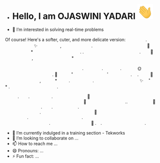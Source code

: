 - # Hello, I am OJASWINI YADARI <img src="https://raw.githubusercontent.com/ABSphreak/ABSphreak/master/gifs/Hi.gif" width="50px">
- 👀 I’m interested in solving real-time problems

Of course! Here's a softer, cuter, and more delicate version:
⠀⠀⠀⠀⠀⠀.　　　　　　　　　　⠀　　　　　　✨ 　　　　　,　　　　　　　.
⠀⠀⠀⠀⠀⠀⠀⠀⠀⠀⠀⠀⠀⠀⠀⠀⠀🌸
　　　　　　*　　　　　　　　　　　.
.　　　　　　　　　　　　　. 　　🌷⠀　   　　　,　　　　　　　　　*

　　　　　　　　　　　　　　　　　　.
　　　　.　　　　.　　　⠀🌞
　　　　　　　　　　　.
🍃
　　　˚　　　　　　　　ﾟ　　　　　.
　.⠀　　🌼⠀‍⠀‍⠀‍⠀‍⠀‍⠀‍⠀‍⠀‍⠀‍⠀‍⠀,
　　　*　　⠀.
　　　　　.　　　　　　　　　　⠀✨
　˚　　　　　　　　　　　　　　*
.⠀ 　　　　　　　　　　.

⠀⠀⠀⠀.⠀⠀⠀.⠀⠀⠀⠀⠀⠀⠀.⠀⠀⠀⠀⠀⠀⠀⠀⠀⠀⠀🦋
⠀⠀⠀⠀⠀⠀⠀⠀⠀⠀⠀⠀⠀⠀⠀⠀⠀⠀⠀⠀⠀⠀⠀⠀⠀🌈
⠀⠀⠀⠀⠀⠀⠀⠀⠀⠀⠀⠀..⠀⠀⠀⠀⠀⠀⠀⠀🦋⠀⠀⠀⠀⠀⠀⠀
⠀⠀⠀⠀.⠀⠀⠀.⠀⠀⠀⠀⠀⠀⠀⠀.⠀⠀⠀⠀⠀⠀⠀⠀⠀⠀⠀⠀⠀⠀
⠀⠀⠀⠀⠀⠀⠀⠀⠀⠀⠀.⠀⠀⠀⠀⠀⠀⠀⠀⠀⠀⠀⠀⠀⠀⠀⠀⠀🌸
⠀⠀⠀⠀⠀⠀⠀.⠀⠀⠀⠀⠀⠀⠀⠀⠀⠀⠀⠀⠀⠀⠀⠀⠀.⠀⠀⠀⠀⠀
⠀⠀⠀⠀⠀⠀⠀⠀⠀⠀⠀⠀⠀⠀.⠀⠀⠀⠀⠀⠀⠀⠀⠀⠀⠀⠀⠀🦋
.⠀ .　　　　　　　　　　.
- 🌱 I’m currently indulged in a training section - Tekworks
- 💞️ I’m looking to collaborate on ...
- 📫 How to reach me ...
- 😄 Pronouns: ...
- ⚡ Fun fact: ...

<!---
yadariojaswini/yadariojaswini is a ✨ special ✨ repository because its `README.md` (this file) appears on your GitHub profile.
You can click the Preview link to take a look at your changes.
--->

